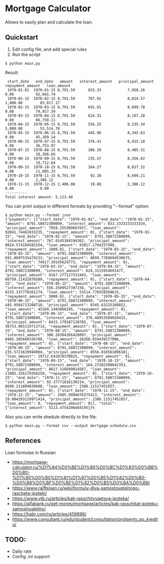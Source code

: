 # Mortgage Calculator

Allows to easily plan and calculate the loan.

## Quickstart

1. Edit config file, and add special rules
2. Run the script
```
$ python main.py
```

Result:
```
 start_date   end_date   amount   interest_amount   principal_amount   repayment_amount   loan_amount
 1970-01-01  1970-01-15 8,791.59      833.33            7,958.26             0.00          92,041.74
 1970-01-15  1970-02-15 8,791.59      767.01            8,024.57           1,000.00        83,017.17
 1970-02-15  1970-03-15 8,791.59      691.81            8,099.78             0.00          74,917.39
 1970-03-15  1970-04-15 8,791.59      624.31            8,167.28             0.00          66,750.11
 1970-04-15  1970-05-15 8,791.59      556.25            8,235.34           5,000.00        53,514.78
 1970-05-15  1970-06-15 8,791.59      445.96            8,345.63             0.00          45,169.14
 1970-06-15  1970-07-15 8,791.59      376.41            8,415.18             0.00          36,753.97
 1970-07-15  1970-08-15 8,791.59      306.28            8,485.31             0.00          28,268.66
 1970-08-15  1970-09-15 8,791.59      235.57            8,556.02             0.00          19,712.64
 1970-09-15  1970-10-15 8,791.59      164.27            8,627.32             0.00          11,085.33
 1970-10-15  1970-11-15 8,791.59       92.38            8,699.21             0.00          2,386.12
 1970-11-15  1970-12-15 2,406.00       19.88            2,386.12             0.00            0.00
----------
Total interest amount: 5,113.48
```

You can print output in different formats by providing "--format" option:
```
$ python main.py --format json
{"payments": [{"start_date": "1970-01-01", "end_date": "1970-01-15", "amount": 8791.58872300099, "interest_amount": 833.3333333333334, "principal_amount": 7958.255389667657, "loan_amount": 92041.74461033235, "repayment_amount": 0}, {"start_date": "1970-01-15", "end_date": "1970-02-15", "amount": 8791.58872300099, "interest_amount": 767.0145384194362, "principal_amount": 8024.574184581554, "loan_amount": 83017.1704257508, "repayment_amount": 1000.0}, {"start_date": "1970-02-15", "end_date": "1970-03-15", "amount": 8791.58872300099, "interest_amount": 691.8097535479233, "principal_amount": 8099.7789694530675, "loan_amount": 74917.39145629773, "repayment_amount": 0}, {"start_date": "1970-03-15", "end_date": "1970-04-15", "amount": 8791.58872300099, "interest_amount": 624.3115954691477, "principal_amount": 8167.277127531843, "loan_amount": 66750.11432876589, "repayment_amount": 0}, {"start_date": "1970-04-15", "end_date": "1970-05-15", "amount": 8791.58872300099, "interest_amount": 556.2509527397158, "principal_amount": 8235.337770261274, "loan_amount": 53514.776558504615, "repayment_amount": 5000.0}, {"start_date": "1970-05-15", "end_date": "1970-06-15", "amount": 8791.58872300099, "interest_amount": 445.9564713208718, "principal_amount": 8345.63225168012, "loan_amount": 45169.1443068245, "repayment_amount": 0}, {"start_date": "1970-06-15", "end_date": "1970-07-15", "amount": 8791.58872300099, "interest_amount": 376.40953589020415, "principal_amount": 8415.179187110785, "loan_amount": 36753.965119713714, "repayment_amount": 0}, {"start_date": "1970-07-15", "end_date": "1970-08-15", "amount": 8791.58872300099, "interest_amount": 306.28304266428097, "principal_amount": 8485.305680336709, "loan_amount": 28268.659439377006, "repayment_amount": 0}, {"start_date": "1970-08-15", "end_date": "1970-09-15", "amount": 8791.58872300099, "interest_amount": 235.5721619948084, "principal_amount": 8556.016561006181, "loan_amount": 19712.642878370825, "repayment_amount": 0}, {"start_date": "1970-09-15", "end_date": "1970-10-15", "amount": 8791.58872300099, "interest_amount": 164.27202398642353, "principal_amount": 8627.316699014567, "loan_amount": 11085.326179356258, "repayment_amount": 0}, {"start_date": "1970-10-15", "end_date": "1970-11-15", "amount": 8791.58872300099, "interest_amount": 92.37771816130214, "principal_amount": 8699.211004839688, "loan_amount": 2386.11517451657, "repayment_amount": 0}, {"start_date": "1970-11-15", "end_date": "1970-12-15", "amount": 2405.9994676375413, "interest_amount": 19.884293120971414, "principal_amount": 2386.11517451657, "loan_amount": 0, "repayment_amount": 0}], "total": {"interest_amount": 5113.4754206484195}}%
```

Also you can write shedule directly to the file:
```
$ python main.py --format csv --output mortgage-schedule.csv
```

## References
Loan formulas in Russian
- https://mortgage-calculator.ru/%D1%84%D0%BE%D1%80%D0%BC%D1%83%D0%BB%D0%B0-%D1%80%D0%B0%D1%81%D1%87%D0%B5%D1%82%D0%B0-%D0%B8%D0%BF%D0%BE%D1%82%D0%B5%D0%BA%D0%B8/
- https://www.raiffeisen.ru/wiki/formuly-dlya-samostoyatelnogo-rascheta-ipoteki/
- https://www.vtb.ru/articles/kak-rasschityvaetsya-ipoteka/
- https://alfabank.ru/get-money/mortgage/articles/kak-rasschitat-ipoteku-samostoyatelno/
- https://habr.com/ru/articles/456696/
- https://www.consultant.ru/edu/student/consultation/protsenty_po_kreditu/

## TODO:
- Daily rate
- Config .ini support
